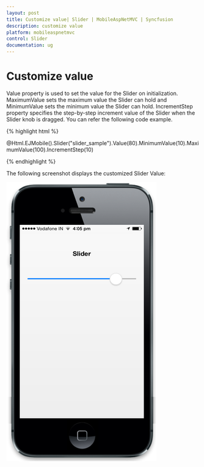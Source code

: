 ```yaml
---
layout: post
title: Customize value| Slider | MobileAspNetMVC | Syncfusion
description: customize value
platform: mobileaspnetmvc
control: Slider
documentation: ug
---
```


# Customize value

Value property is used to set the value for the Slider on initialization. MaximumValue sets the maximum value the Slider can hold and MinimumValue sets the minimum value the Slider can hold. IncrementStep property specifies the step-by-step increment value of the Slider when the Slider knob is dragged. You can refer the following code example.

{% highlight html %}

@Html.EJMobile().Slider("slider_sample").Value(80).MinimumValue(10).MaximumValue(100).IncrementStep(10)

{% endhighlight %}

The following screenshot displays the customized Slider Value:

![C:/Users/dineshr/Desktop/val.png](Customize-value_images/Customize-value_img1.png)



